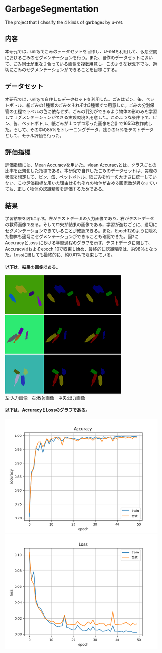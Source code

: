 # GarbageSegmentation
The project that I classify the 4 kinds of garbages by u-net.

## 内容  
本研究では、unityでごみのデータセットを自作し、U-netを利用して、仮想空間におけるごみのセグメンテーションを行う。また、自作のデータセットにおいて、ごみ同士が重なり合っている画像を複数用意し、このような状況下でも、適切にごみのセグメンテーションができることを目標にする。

## データセット  
本研究では、unityで自作したデータセットを利用した。ごみはビン、缶、ペットボトル、紙ごみの4種類のごみをそれぞれ3種類ずつ用意した。ごみの分別保管の工程でラベルの色に依存せず、ごみの判別ができるよう物体の形のみを学習してセグメンテーションができる実験環境を用意した。このような条件下で、ビン、缶、ペットボトル、紙ごみが１つずつ写った画像を合計で16550枚作成した。そして、その中の85%をトレーニングデータ、残りの15%をテストデータとして、モデル評価を行った。
 
## 評価指標  
評価指標には、Mean Accuracyを用いた。Mean Accuracyとは、クラスごとの比率を正規化した指標である。本研究で自作したごみのデータセットは、実際の状況を想定して、ビン、缶、ペットボトル、紙ごみを均一の大きさに統一していない。この評価指標を用いた理由はそれぞれの物体が占める画素数が異なっていても、正しく物体の認識精度を評価するためである。
  
## 結果  
学習結果を図1に示す。左がテストデータの入力画像であり、右がテストデータの教師画像である。そして中央が結果の画像である。学習が進むごとに、適切にセグメンテーションできていることが確認できる。また、Epoch12のように隠れた物体も適切にセグメンテーションができることも確認できた。図2にAccuracyとLoss における学習過程のグラフを示す。テストデータに関して、Accuracyはおよそepoch 10で収束し始め、最終的に認識精度は、約98％となった。Lossに関しても最終的に、約0.01%で収束している。

#### 以下は、結果の画像である。  
![epoch_36](https://github.com/obukoh/GarbageSegmentation/blob/master/result/20200108_1441/image/test/epoch_36.png "epoch_36")  
![epoch_45](https://github.com/obukoh/GarbageSegmentation/blob/master/result/20200108_1441/image/test/epoch_45.png "epoch_45")  
![epoch_24](https://github.com/obukoh/GarbageSegmentation/blob/master/result/20200108_1441/image/test/epoch_24.png "epoch_24")  
左:入力画像　右:教師画像　中央:出力画像  

#### 以下は、AccuracyとLossのグラフである。  
![epoch_36](https://github.com/obukoh/GarbageSegmentation/blob/master/result/20200108_1441/learning/Accuracy.png "Accuracy")  
![epoch_36](https://github.com/obukoh/GarbageSegmentation/blob/master/result/20200108_1441/learning/Loss.png "Loss")

